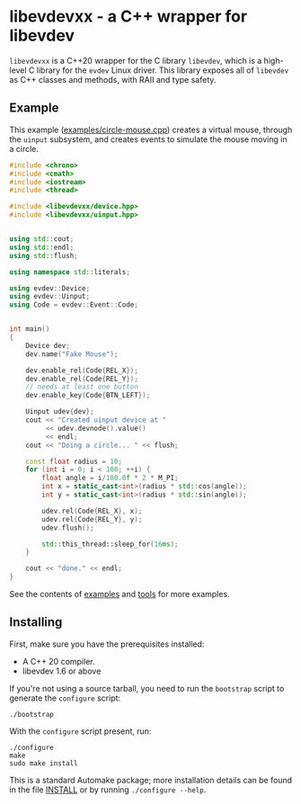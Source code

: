 libevdevxx - a C++ wrapper for libevdev
=======================================

`libevdevxx` is a C++20 wrapper for the C library `libevdev`, which is a high-level C
library for the `evdev` Linux driver. This library exposes all of `libevdev` as C++ classes
and methods, with RAII and type safety.


Example
-------

This example ([examples/circle-mouse.cpp](examples/circle-mouse.cpp)) creates a virtual
mouse, through the `uinput` subsystem, and creates events to simulate the mouse moving in
a circle.

```cpp
#include <chrono>
#include <cmath>
#include <iostream>
#include <thread>

#include <libevdevxx/device.hpp>
#include <libevdevxx/uinput.hpp>


using std::cout;
using std::endl;
using std::flush;

using namespace std::literals;

using evdev::Device;
using evdev::Uinput;
using Code = evdev::Event::Code;


int main()
{
    Device dev;
    dev.name("Fake Mouse");

    dev.enable_rel(Code{REL_X});
    dev.enable_rel(Code{REL_Y});
    // needs at least one button
    dev.enable_key(Code{BTN_LEFT});

    Uinput udev{dev};
    cout << "Created uinput device at "
         << udev.devnode().value()
         << endl;
    cout << "Doing a circle... " << flush;

    const float radius = 10;
    for (int i = 0; i < 100; ++i) {
        float angle = i/100.0f * 2 * M_PI;
        int x = static_cast<int>(radius * std::cos(angle));
        int y = static_cast<int>(radius * std::sin(angle));

        udev.rel(Code{REL_X}, x);
        udev.rel(Code{REL_Y}, y);
        udev.flush();

        std::this_thread::sleep_for(16ms);
    }

    cout << "done." << endl;
}
```

See the contents of [examples](examples) and [tools](tools) for more examples.


Installing
----------

First, make sure you have the prerequisites installed:

  - A C++ 20 compiler.
  - libevdev 1.6 or above

If you're not using a source tarball, you need to run the `bootstrap` script to generate
the `configure` script:

    ./bootstrap

With the `configure` script present, run:

    ./configure
    make
    sudo make install

This is a standard Automake package; more installation details can be found in the file
[INSTALL](INSTALL) or by running `./configure --help`.
